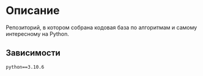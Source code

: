 # Описание
Репозиторий, в котором собрана кодовая база по алгоритмам и самому интересному на Python.

## Зависимости
`python==3.10.6`
